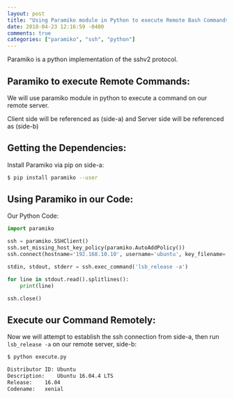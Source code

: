 ```yaml
---
layout: post
title: "Using Paramiko module in Python to execute Remote Bash Commands"
date: 2018-04-23 12:16:59 -0400
comments: true
categories: ["paramiko", "ssh", "python"]
---
```


Paramiko is a python implementation of the sshv2 protocol. 

## Paramiko to execute Remote Commands:

We will use paramiko module in python to execute a command on our remote server.

Client side will be referenced as (side-a) and Server side will be referenced as (side-b)

## Getting the Dependencies:

Install Paramiko via pip on side-a:

```bash
$ pip install paramiko --user
```

## Using Paramiko in our Code:

Our Python Code:

```python
import paramiko

ssh = paramiko.SSHClient()
ssh.set_missing_host_key_policy(paramiko.AutoAddPolicy())
ssh.connect(hostname='192.168.10.10', username='ubuntu', key_filename='/home/ubuntu/.ssh/mykey.pem')

stdin, stdout, stderr = ssh.exec_command('lsb_release -a')

for line in stdout.read().splitlines():
    print(line)

ssh.close()
```

## Execute our Command Remotely:

Now we will attempt to establish the ssh connection from side-a, then run `lsb_release -a` on our remote server, side-b:

```bash
$ python execute.py

Distributor ID:	Ubuntu
Description:	Ubuntu 16.04.4 LTS
Release:	16.04
Codename:	xenial
```


